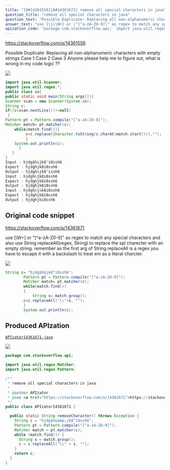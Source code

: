 ```yaml
---
title: "[Q#14361556][A#14361671] remove all special characters in java"
question_title: "remove all special characters in java"
question_text: "Possible Duplicate: Replacing all non-alphanumeric characters with empty strings Case 1 Case 2 Case 3 Anyone please help me to figure out, what is wrong in my code logic ??"
answer_text: "use [\\\\W+] or \"[^a-zA-Z0-9]\" as regex to match any special characters and also use String.replaceAll(regex, String) to replace the spl charecter with an empty string. remember as the first arg of String.replaceAll is a regex you have to escape it with a backslash to treat em as a literal charcter."
apization_code: "package com.stackoverflow.api;  import java.util.regex.Matcher; import java.util.regex.Pattern;  /**  * remove all special characters in java  *  * @author APIzator  * @see <a href=\"https://stackoverflow.com/a/14361671\">https://stackoverflow.com/a/14361671</a>  */ public class APIzator14361671 {    public static String removeCharacter() throws Exception {     String c = \"hjdg$h&amp;jk8^i0ssh6\";     Pattern pt = Pattern.compile(\"[^a-zA-Z0-9]\");     Matcher match = pt.matcher(c);     while (match.find()) {       String s = match.group();       c = c.replaceAll(\"\\\\\" + s, \"\");     }     return c;   } }"
---
```


https://stackoverflow.com/q/14361556

Possible Duplicate:
Replacing all non-alphanumeric characters with empty strings
Case 1
Case 2
Case 3
Anyone please help me to figure out, what is wrong in my code logic ??


<div class="code-logo"><img src="/stackoverflow.png" /></div>

```java
import java.util.Scanner;
import java.util.regex.*;
public class io{
public static void main(String args[]){
Scanner scan = new Scanner(System.in);
String c;
if((c=scan.nextLine())!=null)
 {
Pattern pt = Pattern.compile("[^a-zA-Z0-9]");
Matcher match= pt.matcher(c);
    while(match.find()){
         c=c.replace(Character.toString(c.charAt(match.start())),"");
         }
    System.out.println(c);
      }
   }
}
Input : hjdg$h&jk8^i0ssh6
Expect : hjdghjk8i0ssh6
Output : hjdgh&jk8^issh6
Input : hjdgh&jk8i0ssh6
Expect : hjdghjk8i0ssh6
Output : hjdghjk8i0ssh6
Input : hjdgh&j&k8i0ssh6
Expect : hjdghjk8i0ssh6
Output : hjdghjki0ssh6
```


## Original code snippet

https://stackoverflow.com/a/14361671

use [\\W+] or &quot;[^a-zA-Z0-9]&quot; as regex to match any special characters and also use String.replaceAll(regex, String) to replace the spl charecter with an empty string. remember as the first arg of String.replaceAll is a regex you have to escape it with a backslash to treat em as a literal charcter.

<div class="code-logo"><img src="/stackoverflow.png" /></div>

```java
String c= "hjdg$h&jk8^i0ssh6";
        Pattern pt = Pattern.compile("[^a-zA-Z0-9]");
        Matcher match= pt.matcher(c);
        while(match.find())
        {
            String s= match.group();
        c=c.replaceAll("\\"+s, "");
        }
        System.out.println(c);
```

## Produced APIzation

[`APIzator14361671.java`](https://github.com/pasqualesalza/apization-temp/raw/main/data/search/APIzator14361671.java)

<div class="code-logo"><img src="/apizator.png" /></div>

```java
package com.stackoverflow.api;

import java.util.regex.Matcher;
import java.util.regex.Pattern;

/**
 * remove all special characters in java
 *
 * @author APIzator
 * @see <a href="https://stackoverflow.com/a/14361671">https://stackoverflow.com/a/14361671</a>
 */
public class APIzator14361671 {

  public static String removeCharacter() throws Exception {
    String c = "hjdg$h&amp;jk8^i0ssh6";
    Pattern pt = Pattern.compile("[^a-zA-Z0-9]");
    Matcher match = pt.matcher(c);
    while (match.find()) {
      String s = match.group();
      c = c.replaceAll("\\" + s, "");
    }
    return c;
  }
}

```